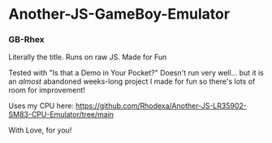# Another-JS-GameBoy-Emulator
### GB-Rhex
Literally the title. Runs on raw JS. Made for Fun

Tested with "Is that a Demo in Your Pocket?"
Doesn't run very well... but it is an _almost_ abandoned weeks-long project I made for fun so there's lots of room for improvement!

Uses my CPU here: https://github.com/Rhodexa/Another-JS-LR35902-SM83-CPU-Emulator/tree/main

With Love, for you!
